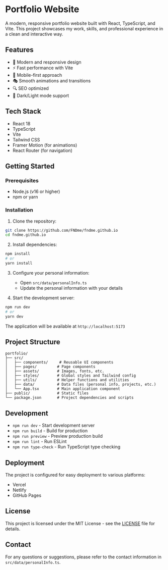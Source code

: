 # Portfolio Website

A modern, responsive portfolio website built with React, TypeScript, and Vite. This project showcases my work, skills, and professional experience in a clean and interactive way.

## Features

- 🎨 Modern and responsive design
- ⚡ Fast performance with Vite
- 📱 Mobile-first approach
- 🎭 Smooth animations and transitions
- 🔍 SEO optimized
- 🌙 Dark/Light mode support

## Tech Stack

- React 18
- TypeScript
- Vite
- Tailwind CSS
- Framer Motion (for animations)
- React Router (for navigation)

## Getting Started

### Prerequisites

- Node.js (v16 or higher)
- npm or yarn

### Installation

1. Clone the repository:

```bash
git clone https://github.com/FNDme/fndme.github.io
cd fndme.github.io
```

2. Install dependencies:

```bash
npm install
# or
yarn install
```

3. Configure your personal information:

   - Open `src/data/personalInfo.ts`
   - Update the personal information with your details

4. Start the development server:

```bash
npm run dev
# or
yarn dev
```

The application will be available at `http://localhost:5173`

## Project Structure

```
portfolio/
├── src/
│   ├── components/     # Reusable UI components
│   ├── pages/         # Page components
│   ├── assets/        # Images, fonts, etc.
│   ├── styles/        # Global styles and Tailwind config
│   ├── utils/         # Helper functions and utilities
│   ├── data/          # Data files (personal info, projects, etc.)
│   └── App.tsx        # Main application component
├── public/            # Static files
└── package.json       # Project dependencies and scripts
```

## Development

- `npm run dev` - Start development server
- `npm run build` - Build for production
- `npm run preview` - Preview production build
- `npm run lint` - Run ESLint
- `npm run type-check` - Run TypeScript type checking

## Deployment

The project is configured for easy deployment to various platforms:

- Vercel
- Netlify
- GitHub Pages

## License

This project is licensed under the MIT License - see the [LICENSE](LICENSE) file for details.

## Contact

For any questions or suggestions, please refer to the contact information in `src/data/personalInfo.ts`.
